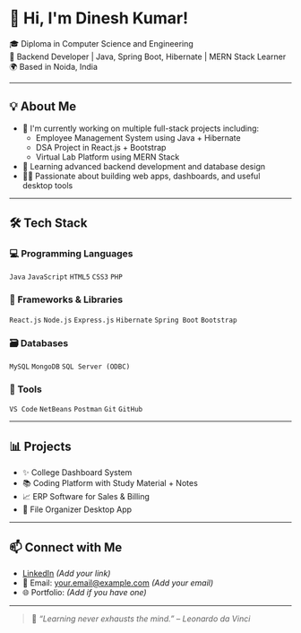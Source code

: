 # 👋 Hi, I'm Dinesh Kumar!

🎓 Diploma in Computer Science and Engineering  
💼 Backend Developer | Java, Spring Boot, Hibernate | MERN Stack Learner  
🌍 Based in Noida, India

---

## 💡 About Me
- 🔭 I'm currently working on multiple full-stack projects including:
  - Employee Management System using Java + Hibernate
  - DSA Project in React.js + Bootstrap
  - Virtual Lab Platform using MERN Stack
- 🌱 Learning advanced backend development and database design
- 👨‍💻 Passionate about building web apps, dashboards, and useful desktop tools

---

## 🛠️ Tech Stack

### 💻 Programming Languages
`Java` `JavaScript` `HTML5` `CSS3` `PHP`

### 🧰 Frameworks & Libraries
`React.js` `Node.js` `Express.js` `Hibernate` `Spring Boot` `Bootstrap`

### 🗃️ Databases
`MySQL` `MongoDB` `SQL Server (ODBC)`

### 🔧 Tools
`VS Code` `NetBeans` `Postman` `Git` `GitHub`

---

## 📊 Projects

- ✨ College Dashboard System  
- 📚 Coding Platform with Study Material + Notes  
- 📈 ERP Software for Sales & Billing  
- 📁 File Organizer Desktop App

---

## 📫 Connect with Me

- [LinkedIn](https://www.linkedin.com/in/dineshkumar) *(Add your link)*
- 📧 Email: your.email@example.com *(Add your email)*
- 🌐 Portfolio: *(Add if you have one)*

---

> 🚀 *“Learning never exhausts the mind.” – Leonardo da Vinci*
